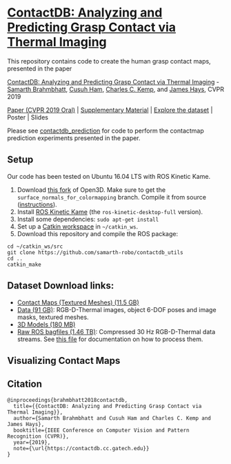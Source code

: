 # [ContactDB: Analyzing and Predicting Grasp Contact via Thermal Imaging](https://contactdb.cc.gatech.edu)
This repository contains code to create the human grasp contact maps, presented in the paper 

[ContactDB: Analyzing and Predicting Grasp Contact via Thermal Imaging](https://contactdb.cc.gatech.edu/contactdb_paper.pdf) - [Samarth Brahmbhatt](https://samarth-robo.github.io/), [Cusuh Ham](https://cusuh.github.io/), [Charles C. Kemp](http://ckemp.bme.gatech.edu/), and [James Hays](https://www.cc.gatech.edu/~hays/), CVPR 2019

[Paper (CVPR 2019 Oral)](https://contactdb.cc.gatech.edu/contactdb_paper.pdf) | [Supplementary Material](https://contactdb.cc.gatech.edu/contactdb_supp.pdf) | [Explore the dataset](https://contactdb.cc.gatech.edu/contactdb_explorer.html) | Poster | Slides

Please see [contactdb_prediction](https://github.com/samarth-robo/contactdb_prediction) for code to perform the contactmap prediction experiments presented in the paper.

## Setup
Our code has been tested on Ubuntu 16.04 LTS with ROS Kinetic Kame.
1. Download [this fork](https://github.com/samarth-robo/Open3D/tree/surface_normals_for_colormapping) of Open3D. Make sure to get the `surface_normals_for_colormapping` branch. Compile it from source ([instructions](http://www.open3d.org/docs/compilation.html)).
2. Install [ROS Kinetic Kame](http://wiki.ros.org/kinetic/Installation) (the `ros-kinetic-desktop-full` version).
3. Install some dependencies: `sudo apt-get install `
4. Set up a [Catkin workspace](http://wiki.ros.org/catkin/Tutorials/create_a_workspace) in `~/catkin_ws`.
5. Download this repository and compile the ROS package:
```
cd ~/catkin_ws/src
git clone https://github.com/samarth-robo/contactdb_utils
cd ..
catkin_make
```

## Dataset Download links:
- [Contact Maps (Textured Meshes) (11.5 GB)](https://www.dropbox.com/sh/gzwk21ssod63xdl/AAAJ5StPMS2eid2MnZddBGsca?dl=0)
- [Data (91 GB)](https://www.dropbox.com/sh/yjp1s73ollrfafi/AAATWS-1l-MzUcNtahR36fB-a?dl=0): RGB-D-Thermal images, object 6-DOF poses and image masks, textured meshes.
- [3D Models (180 MB)](https://www.dropbox.com/sh/jdndpjhmq9pabgi/AADRBXURc97_tPsQKCy1Zj60a?dl=0)
- [Raw ROS bagfiles (1.46 TB)](https://www.dropbox.com/sh/hn90i9qglddnfpb/AABfB3pd34nkEF7_usktvVLMa?dl=0): Compressed 30 Hz RGB-D-Thermal data streams. See [this file](docs/rosbags.md) for documentation on how to process them.

## Visualizing Contact Maps

## Citation
```
@inproceedings{brahmbhatt2018contactdb,
  title={{ContactDB: Analyzing and Predicting Grasp Contact via Thermal Imaging}},
  author={Samarth Brahmbhatt and Cusuh Ham and Charles C. Kemp and James Hays},
  booktitle={IEEE Conference on Computer Vision and Pattern Recognition (CVPR)},
  year={2019},
  note={\url{https://contactdb.cc.gatech.edu}}
}
```
